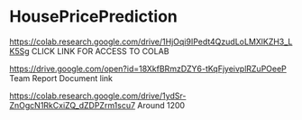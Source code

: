 # HousePricePrediction
https://colab.research.google.com/drive/1HjOqi9IPedt4QzudLoLMXlKZH3_LK5Sg
CLICK LINK FOR ACCESS TO COLAB

https://drive.google.com/open?id=18XkfBRmzDZY6-tKqFjyeivplRZuPOeeP
Team Report Document link

https://colab.research.google.com/drive/1ydSr-ZnOgcN1RkCxiZQ_dZDPZrm1scu7
Around 1200
